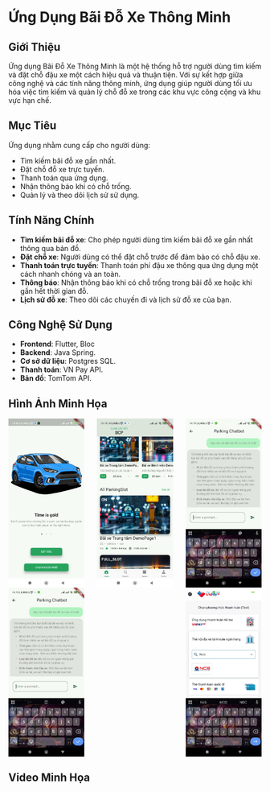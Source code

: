 # **Ứng Dụng Bãi Đỗ Xe Thông Minh**

## **Giới Thiệu**
Ứng dụng Bãi Đỗ Xe Thông Minh là một hệ thống hỗ trợ người dùng tìm kiếm và đặt chỗ đậu xe một cách hiệu quả và thuận tiện. Với sự kết hợp giữa công nghệ và các tính năng thông minh, ứng dụng giúp người dùng tối ưu hóa việc tìm kiếm và quản lý chỗ đỗ xe trong các khu vực công cộng và khu vực hạn chế.

## **Mục Tiêu**
Ứng dụng nhằm cung cấp cho người dùng:
- Tìm kiếm bãi đỗ xe gần nhất.
- Đặt chỗ đỗ xe trực tuyến.
- Thanh toán qua ứng dụng.
- Nhận thông báo khi có chỗ trống.
- Quản lý và theo dõi lịch sử sử dụng.

## **Tính Năng Chính**
- **Tìm kiếm bãi đỗ xe**: Cho phép người dùng tìm kiếm bãi đỗ xe gần nhất thông qua bản đồ.
- **Đặt chỗ xe**: Người dùng có thể đặt chỗ trước để đảm bảo có chỗ đậu xe.
- **Thanh toán trực tuyến**: Thanh toán phí đậu xe thông qua ứng dụng một cách nhanh chóng và an toàn.
- **Thông báo**: Nhận thông báo khi có chỗ trống trong bãi đỗ xe hoặc khi gần hết thời gian đỗ.
- **Lịch sử đỗ xe**: Theo dõi các chuyến đi và lịch sử đỗ xe của bạn.

## **Công Nghệ Sử Dụng**
- **Frontend**: Flutter, Bloc
- **Backend**: Java Spring.
- **Cơ sở dữ liệu**: Postgres SQL.
- **Thanh toán**: VN Pay API.
- **Bản đồ**: TomTom API.

## **Hình Ảnh Minh Họa**

<div style="display: flex; justify-content: space-between; gap: 10px;">
    <img src="intro_image/z6478659435049_2a467a5a39523465c0440a6cde813a4d.jpg" alt="SignIn" width="30%">
    <img src="intro_image/z6478693982312_8203e2490923d4120c1ea3fec2353ff1.jpg" alt="Home" width="30%">
    <img src="intro_image/z6478817219625_04d653e3e5885c24c1687fd916c9ac05.jpg" alt="ChatBot" width="30%">
</div>
<div style="display: flex; justify-content: space-between; gap: 10px;">
    <img src="intro_image/z6478817219625_04d653e3e5885c24c1687fd916c9ac05.jpg" alt="TomTomMap" width="30%">
    <img src="intro_image/vnpay.jpg" alt="VN PAY" width="30%">
</div>

## **Video Minh Họa**

